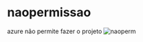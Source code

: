 # naopermissao
azure não permite fazer o projeto
![naoperm](https://github.com/user-attachments/assets/c01ab808-d6f9-4444-94fa-35724fad0a78)
